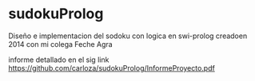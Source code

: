 # sudokuProlog
Diseño e implementacion del sodoku con logica en swi-prolog creadoen 2014 con mi colega Feche Agra

informe detallado en el sig link
https://github.com/carloza/sudokuProlog/InformeProyecto.pdf
